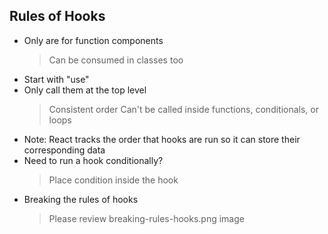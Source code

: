 ## Rules of Hooks

- Only are for function components
  > Can be consumed in classes too
- Start with "use"
- Only call them at the top level
  > Consistent order
  > Can't be called inside functions, conditionals, or loops
- Note: React tracks the order that hooks are run so it can store their corresponding data
- Need to run a hook conditionally?
  > Place condition inside the hook
- Breaking the rules of hooks
  > Please review breaking-rules-hooks.png image
